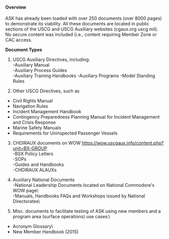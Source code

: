 
#### Overview
 ASK has already been loaded with over 250 documents (over 8000 pages) to demonstrate its viability. All these documents are located in public sections of the USCG and USCG Auxiliary websites (cgaux.org uscg.mil). No secure content was included (i.e., content requiring Member Zone or CAC access.

**Document Types**

1. USCG Auxiliary Directives, including:  
-Auxiliary Manual\
-Auxiliary Process Guides\
-Auxiliary Training Handbooks
-Auxiliary Programs 
-Model Standing Rules

2. Other USCG Directives, such as
- Civil Rights Manual
- Navigation Rules
- Incident Management Handbook
- Contingency Preparedness Planning Manual for Incident Management and Crisis Response
- Marine Safety Manuals
- Requirements for Uninspected Passenger Vessels

3. CHDIRAUX documents on WOW https://wow.uscgaux.info/content.php?unit=BX-GROUP   
-BSX Policy Letters\
-SOPs\
-Guides and Handbooks\
-CHDIRAUX ALAUXs

4. Auxiliary National Documents\
-National Leadership Documents located on National Commodore's WOW page\  
-Manuals, Handbooks FAQs and Workshops issued by National Directorates\

5. Misc. documents to facilitate testing of ASK using new members and a program area (surface operations) use cases:\
- Acronym Glossary\
- New Member Handbook (2015)